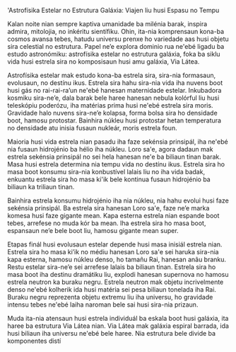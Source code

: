 'Astrofísika Estelar no Estrutura Galáxia: Viajen liu husi Espasu no Tempu

Kalan noite nian sempre kaptiva umanidade ba milénia barak, inspira admira, mitolojia, no inkéritu sientífiku. Ohin, ita-nia komprensaun kona-ba cosmos avansa tebes, hatudu universu prenxe ho variedade aas husi objetu sira celestial no estrutura. Papel ne’e explora dominio rua ne'ebé ligadu ba estudo astronómiku: astrofísika estelar no estrutura galáxia, foka ba siklu vida husi estrela sira no komposisaun husi amu galáxia, Via Látea.

Astrofísika estelar mak estudo kona-ba estrela sira, sira-nia formasaun, evolusaun, no destínu ikus. Estrela sira hahu sira-nia vida iha nuvens boot husi gás no rai-rai-ra’un ne'ebé hanesan maternidade estelar. Inkubadora kosmiku sira-ne’e, dala barak bele haree hanesan nebula kolórful liu husi teleskópiu poderózu, iha matérias prima husi ne'ebé estrela sira moris. Gravidade halo nuvens sira-ne’e kolapsa, forma bolsa sira ho densidade boot, hamosu protostar. Bainhira núkleu husi protostar hetan temperatura no densidade atu inisia fusaun nukleár, moris estrela foun.

Maioria husi vida estrela nian pasadu iha faze sekénsia prinsipál, iha ne'ebé nia fusaun hidrojénio ba hélio iha núkleu. Loro sa'e, agora dadaun mak estrela sekénsia prinsipál no sei hela hanesan ne'e ba biliaun tinan barak. Masa husi estrela determina nia tempu vida no destínu ikus. Estrela sira ho masa boot konsumu sira-nia konbustível lalais liu no iha vida badak, enkuantu estrela sira ho masa ki'ik bele kontinua fusaun hidrojénio ba biliaun ka triliaun tinan.

Bainhira estrela konsumu hidrojénio iha nia núkleu, nia hahu evolui husi faze sekénsia prinsipál. Ba estrela sira hanesan Loro sa'e, faze ne’e marka komesa husi faze gigante mean. Kapa esterna estrela nian espande boot tebes, arrefese no muda kór ba mean. Iha estrela sira ho masa boot, espansaun ne’e bele boot liu, hamosu gigante mean super.

Etapas finál husi evolusaun estelar depende husi masa inisiál estrela nian. Estrela sira ho masa ki’ik no médiu hanesan Loro sa'e sei haruka sira-nia kapa esterna, hamosu núkleu denso, ho tamañu Rai, hanesan anãu branku. Restu estelar sira-ne’e sei arrefese lalais ba biliaun tinan. Estrela sira ho masa boot iha destinu dramátiku liu, explodi hanesan supernova no hamosu estrela neutron ka buraku negru. Estrela neutron mak objetu incrivelmente denso ne'ebé kolherik ida husi matéria sei pesa biliaun tonelada iha Rai. Buraku negru reprezenta objetu extremu liu iha universu, ho gravidade intensu tebes ne'ebé laiha naroman bele sai husi sira-nia prizaun.

Muda ita-nia atensaun husi estrela individuál ba eskala boot husi galáxia, ita haree ba estrutura Via Látea nian. Via Látea mak galáxia espiral barrada, ida husi biliaun iha universu ne'ebé bele haree. Nia estrutura bele divide ba komponentes distí